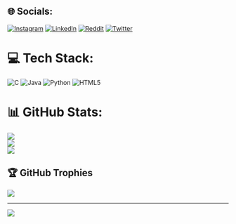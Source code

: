 
## 🌐 Socials:
[![Instagram](https://img.shields.io/badge/Instagram-%23E4405F.svg?logo=Instagram&logoColor=white)](https://instagram.com/pr1y4m) [![LinkedIn](https://img.shields.io/badge/LinkedIn-%230077B5.svg?logo=linkedin&logoColor=white)](https://linkedin.com/in/PriyamDas) [![Reddit](https://img.shields.io/badge/Reddit-%23FF4500.svg?logo=Reddit&logoColor=white)](https://reddit.com/user/pr1yam) [![Twitter](https://img.shields.io/badge/Twitter-%231DA1F2.svg?logo=Twitter&logoColor=white)](https://twitter.com/pr1y4m) 

# 💻 Tech Stack:
![C](https://img.shields.io/badge/c-%2300599C.svg?style=for-the-badge&logo=c&logoColor=white) ![Java](https://img.shields.io/badge/java-%23ED8B00.svg?style=for-the-badge&logo=java&logoColor=white) ![Python](https://img.shields.io/badge/python-3670A0?style=for-the-badge&logo=python&logoColor=ffdd54) ![HTML5](https://img.shields.io/badge/html5-%23E34F26.svg?style=for-the-badge&logo=html5&logoColor=white)
# 📊 GitHub Stats:
![](https://github-readme-stats.vercel.app/api?username=pr1yamdas&theme=merko&hide_border=false&include_all_commits=false&count_private=false)<br/>
![](https://github-readme-streak-stats.herokuapp.com/?user=pr1yamdas&theme=merko&hide_border=false)<br/>
![](https://github-readme-stats.vercel.app/api/top-langs/?username=pr1yamdas&theme=merko&hide_border=false&include_all_commits=false&count_private=false&layout=compact)

## 🏆 GitHub Trophies
![](https://github-profile-trophy.vercel.app/?username=pr1yamdas&theme=radical&no-frame=false&no-bg=true&margin-w=4)

---
[![](https://visitcount.itsvg.in/api?id=pr1yamdas&icon=0&color=0)](https://visitcount.itsvg.in)

<!-- Proudly created with GPRM ( https://gprm.itsvg.in ) -->
